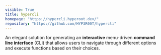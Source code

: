 ```yaml
---
visible: True
title: hypercli
homepage: "https://hypercli.hyperoot.dev/"
repository: "https://github.com/HYP3R00T/hypercli"
---
```


An elegant solution for generating an **interactive** menu-driven **command line interface** (CLI) that allows users to navigate through different options and execute functions based on their choices.

